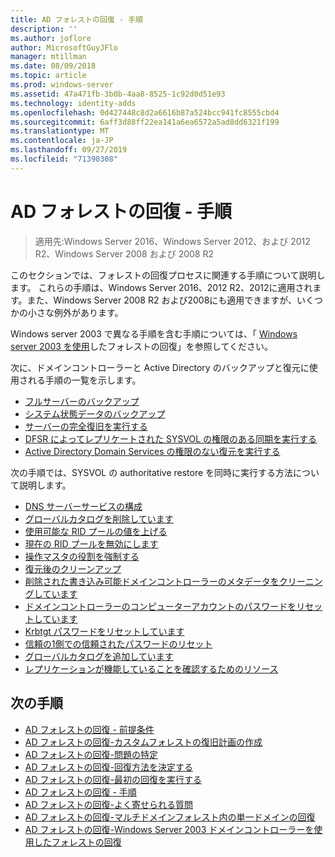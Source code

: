 ```yaml
---
title: AD フォレストの回復 - 手順
description: ''
ms.author: joflore
author: MicrosoftGuyJFlo
manager: mtillman
ms.date: 08/09/2018
ms.topic: article
ms.prod: windows-server
ms.assetid: 47a471fb-3b0b-4aa8-8525-1c92d0d51e93
ms.technology: identity-adds
ms.openlocfilehash: 0d427448c8d2a6616b87a524bcc941fc8555cbd4
ms.sourcegitcommit: 6aff3d88ff22ea141a6ea6572a5ad8dd6321f199
ms.translationtype: MT
ms.contentlocale: ja-JP
ms.lasthandoff: 09/27/2019
ms.locfileid: "71390308"
---
```

# <a name="ad-forest-recovery---procedures"></a>AD フォレストの回復 - 手順

>適用先:Windows Server 2016、Windows Server 2012、および 2012 R2、Windows Server 2008 および 2008 R2

このセクションでは、フォレストの回復プロセスに関連する手順について説明します。 これらの手順は、Windows Server 2016、2012 R2、2012に適用されます。また、Windows Server 2008 R2 および2008にも適用できますが、いくつかの小さな例外があります。

Windows server 2003 で異なる手順を含む手順については、「 [Windows server 2003 を使用](AD-Forest-Recovery-Windows-Server-2003.md)したフォレストの回復」を参照してください。  

次に、ドメインコントローラーと Active Directory のバックアップと復元に使用される手順の一覧を示します。

- [フルサーバーのバックアップ](AD-Forest-Recovery-Backing-up-a-Full-Server.md)  
- [システム状態データのバックアップ](AD-Forest-Recovery-Backing-up-System-State.md)  
- [サーバーの完全復旧を実行する](AD-Forest-Recovery-Perform-a-Full-Recovery.md)  
- [DFSR によってレプリケートされた SYSVOL の権限のある同期を実行する](AD-Forest-Recovery-Authoritative-Recovery-SYSVOL.md)
- [Active Directory Domain Services の権限のない復元を実行する](AD-Forest-Recovery-Nonauthoritative-Restore.md)  

次の手順では、SYSVOL の authoritative restore を同時に実行する方法について説明します。  

- [DNS サーバーサービスの構成](AD-Forest-Recovery-Configure-DNS.md)  
- [グローバルカタログを削除しています](AD-Forest-Recovery-Remove-GC.md)  
- [使用可能な RID プールの値を上げる](AD-Forest-Recovery-Raise-RID-Pool.md)  
- [現在の RID プールを無効にします](AD-Forest-Recovery-Invaildate-RID-Pool.md)  
- [操作マスタの役割を強制する](AD-Forest-Recovery-Seizing-Operations-Master-Role.md)  
- [復元後のクリーンアップ](AD-Forest-Recovery-Cleanup.md)
- [削除された書き込み可能ドメインコントローラーのメタデータをクリーニングしています](AD-Forest-Recovery-Cleaning-Metadata.md)  
- [ドメインコントローラーのコンピューターアカウントのパスワードをリセットしています](AD-Forest-Recovery-Reset-Computer-Account-DC.md)  
- [Krbtgt パスワードをリセットしています](AD-Forest-Recovery-Resetting-the-krbtgt-password.md)  
- [信頼の1側での信頼されたパスワードのリセット](AD-Forest-Recovery-Reset-Trust.md)  
- [グローバルカタログを追加しています](AD-Forest-Recovery-Add-GC.md)  
- [レプリケーションが機能していることを確認するためのリソース](AD-Forest-Recovery-Verify-Replication.md)  

## <a name="next-steps"></a>次の手順

- [AD フォレストの回復 - 前提条件](AD-Forest-Recovery-Prerequisties.md)  
- [AD フォレストの回復-カスタムフォレストの復旧計画の作成](AD-Forest-Recovery-Devising-a-Plan.md)  
- [AD フォレストの回復-問題の特定](AD-Forest-Recovery-Identify-the-Problem.md)
- [AD フォレストの回復-回復方法を決定する](AD-Forest-Recovery-Determine-how-to-Recover.md)
- [AD フォレストの回復-最初の回復を実行する](AD-Forest-Recovery-Perform-initial-recovery.md)  
- [AD フォレストの回復 - 手順](AD-Forest-Recovery-Procedures.md)  
- [AD フォレストの回復-よく寄せられる質問](AD-Forest-Recovery-FAQ.md)  
- [AD フォレストの回復-マルチドメインフォレスト内の単一ドメインの回復](AD-Forest-Recovery-Single-Domain-in-Multidomain-Recovery.md)  
- [AD フォレストの回復-Windows Server 2003 ドメインコントローラーを使用したフォレストの回復](AD-Forest-Recovery-Windows-Server-2003.md) 

